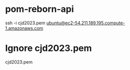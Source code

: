 # pom-reborn-api

ssh -i cjd2023.pem ubuntu@ec2-54.211.189.195.compute-1.amazonaws.com 
# Ignore cjd2023.pem
cjd2023.pem
